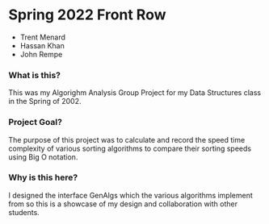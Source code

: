 # Spring 2022 Front Row
- Trent Menard
- Hassan Khan
- John Rempe

### What is this?
This was my Algorighm Analysis Group Project for my Data Structures class in the Spring of 2002.

### Project Goal?
The purpose of this project was to calculate and record the speed time complexity of various sorting algorithms to compare their sorting speeds using Big O notation.

### Why is this here?
I designed the interface GenAlgs which the various algorithms implement from so this is a showcase of my design and collaboration with other students.